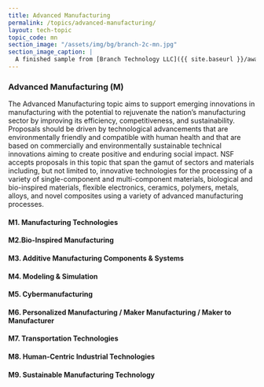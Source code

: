 ```yaml
---
title: Advanced Manufacturing
permalink: /topics/advanced-manufacturing/
layout: tech-topic
topic_code: mn
section_image: "/assets/img/bg/branch-2c-mn.jpg"
section_image_caption: |
  A finished sample from [Branch Technology LLC]({{ site.baseurl }}/awardees/phase-2/details/?company=branch-technology-llc#branch-technology-llc) of a complex shape 3-D printed like nature.
---
```


### Advanced Manufacturing (M)
The Advanced Manufacturing topic aims to support emerging innovations in manufacturing with the potential to rejuvenate the nation’s manufacturing sector by improving its efficiency, competitiveness, and sustainability. Proposals should be driven by technological advancements that are environmentally friendly and compatible with human health and that are based on commercially and environmentally sustainable technical innovations aiming to create positive and enduring social impact. NSF accepts proposals in this topic that span the gamut of sectors and materials including, but not limited to, innovative technologies for the processing of a variety of single-component and multi-component materials, biological and bio-inspired materials, flexible electronics, ceramics, polymers, metals, alloys, and novel composites using a variety of advanced manufacturing processes.

#### M1. Manufacturing Technologies

#### M2.Bio-Inspired Manufacturing

#### M3. Additive Manufacturing Components & Systems

#### M4. Modeling & Simulation

#### M5. Cybermanufacturing 

#### M6. Personalized Manufacturing / Maker Manufacturing / Maker to Manufacturer

#### M7. Transportation Technologies

#### M8. Human-Centric Industrial Technologies

#### M9. Sustainable Manufacturing Technology
